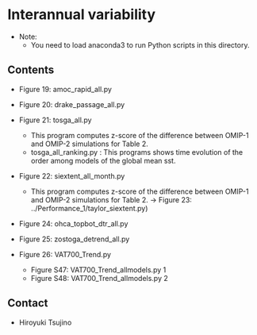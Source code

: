 Interannual variability
========

  * Note:
     - You need to load anaconda3 to run Python scripts in this directory.

Contents
--------

  * Figure 19: amoc_rapid_all.py
  * Figure 20: drake_passage_all.py
  * Figure 21: tosga_all.py
     - This program computes z-score of the difference between OMIP-1 and OMIP-2 simulations for Table 2.
     - tosga_all_ranking.py : This programs shows time evolution of the order among models of the global mean sst.

  * Figure 22: siextent_all_month.py
     - This program computes z-score of the difference between OMIP-1 and OMIP-2 simulations for Table 2.
     -> Figure 23: ../Performance_1/taylor_siextent.py)


  * Figure 24: ohca_topbot_dtr_all.py
  * Figure 25: zostoga_detrend_all.py
  * Figure 26: VAT700_Trend.py
     - Figure S47: VAT700_Trend_allmodels.py 1
     - Figure S48: VAT700_Trend_allmodels.py 2
  

Contact
-------

  * Hiroyuki Tsujino
